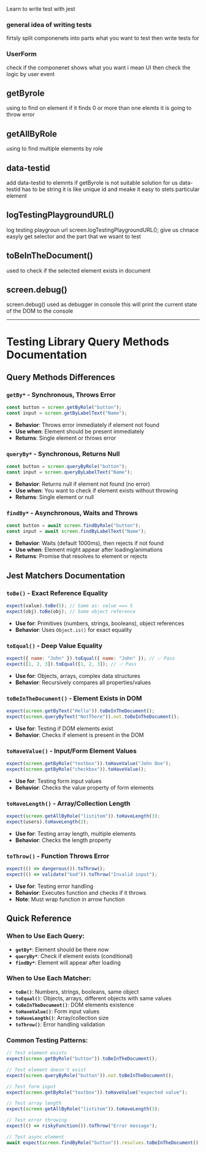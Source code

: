 Learn to write test with jest

### general idea of writing tests

firtsly split componenets into parts what you want to test
then write tests for

### UserForm

check if the componenet shows what you want i mean UI
then check the logic by user event

## getByrole

using to find on element
if it finds 0 or more than one elemts it is going to throw error

## getAllByRole

using to find multiple elements by role

## data-testid 
add data-testid to elemnts if getByrole is not suitable solution for us 
data-testid has to be string
it is like unique id and meake it easy to stets particular element 

## logTestingPlaygroundURL()
log testing playgroun url
  screen.logTestingPlaygroundURL(); give us chnace easyly get selector and the part that we wsant to test 


## toBeInTheDocument()
used to check if the selected element exists in document

## screen.debug()
screen.debug() used as debugger in console
this will print the current state of the DOM to the console

---

# Testing Library Query Methods Documentation

## Query Methods Differences

### `getBy*` - Synchronous, Throws Error
```javascript
const button = screen.getByRole("button");
const input = screen.getByLabelText("Name");
```
- **Behavior**: Throws error immediately if element not found
- **Use when**: Element should be present immediately
- **Returns**: Single element or throws error

### `queryBy*` - Synchronous, Returns Null
```javascript
const button = screen.queryByRole("button");
const input = screen.queryByLabelText("Name");
```
- **Behavior**: Returns null if element not found (no error)
- **Use when**: You want to check if element exists without throwing
- **Returns**: Single element or null

### `findBy*` - Asynchronous, Waits and Throws
```javascript
const button = await screen.findByRole("button");
const input = await screen.findByLabelText("Name");
```
- **Behavior**: Waits (default 1000ms), then rejects if not found
- **Use when**: Element might appear after loading/animations
- **Returns**: Promise that resolves to element or rejects

## Jest Matchers Documentation

### `toBe()` - Exact Reference Equality
```javascript
expect(value).toBe(5); // Same as: value === 5
expect(obj).toBe(obj); // Same object reference
```
- **Use for**: Primitives (numbers, strings, booleans), object references
- **Behavior**: Uses `Object.is()` for exact equality

### `toEqual()` - Deep Value Equality
```javascript
expect({ name: "John" }).toEqual({ name: "John" }); // ✅ Pass
expect([1, 2, 3]).toEqual([1, 2, 3]); // ✅ Pass
```
- **Use for**: Objects, arrays, complex data structures
- **Behavior**: Recursively compares all properties/values

### `toBeInTheDocument()` - Element Exists in DOM
```javascript
expect(screen.getByText("Hello")).toBeInTheDocument();
expect(screen.queryByText("NotThere")).not.toBeInTheDocument();
```
- **Use for**: Testing if DOM elements exist
- **Behavior**: Checks if element is present in the DOM

### `toHaveValue()` - Input/Form Element Values
```javascript
expect(screen.getByRole("textbox")).toHaveValue("John Doe");
expect(screen.getByRole("checkbox")).toHaveValue();
```
- **Use for**: Testing form input values
- **Behavior**: Checks the value property of form elements

### `toHaveLength()` - Array/Collection Length
```javascript
expect(screen.getAllByRole("listitem")).toHaveLength(3);
expect(users).toHaveLength(2);
```
- **Use for**: Testing array length, multiple elements
- **Behavior**: Checks the length property

### `toThrow()` - Function Throws Error
```javascript
expect(() => dangerous()).toThrow();
expect(() => validate("bad")).toThrow("Invalid input");
```
- **Use for**: Testing error handling
- **Behavior**: Executes function and checks if it throws
- **Note**: Must wrap function in arrow function

## Quick Reference

### When to Use Each Query:
- **`getBy*`**: Element should be there now
- **`queryBy*`**: Check if element exists (conditional)
- **`findBy*`**: Element will appear after loading

### When to Use Each Matcher:
- **`toBe()`**: Numbers, strings, booleans, same object
- **`toEqual()`**: Objects, arrays, different objects with same values
- **`toBeInTheDocument()`**: DOM elements existence
- **`toHaveValue()`**: Form input values
- **`toHaveLength()`**: Array/collection size
- **`toThrow()`**: Error handling validation

### Common Testing Patterns:
```javascript
// Test element exists
expect(screen.getByRole("button")).toBeInTheDocument();

// Test element doesn't exist
expect(screen.queryByRole("button")).not.toBeInTheDocument();

// Test form input
expect(screen.getByRole("textbox")).toHaveValue("expected value");

// Test array length
expect(screen.getAllByRole("listitem")).toHaveLength(3);

// Test error throwing
expect(() => riskyFunction()).toThrow("Error message");

// Test async element
await expect(screen.findByRole("button")).resolves.toBeInTheDocument();
```


